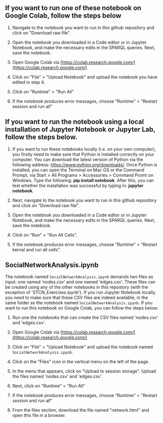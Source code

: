 


## If you want to run one of these notebook on Google Colab, follow the steps below  
 
1. Navigate to the notebook you want to run in this github repository and click on "Download raw file".

2.	Open the notebook you downloaded in a Code editor or in Jupyter Notebook, and make the necessary edits in the SPARQL queries. Next, save the notebook. 

3.	Open Google Colab via [https://colab.research.google.com/](https://colab.research.google.com/)

4.	Click on "File" > "Upload Notebook" and upload the notebook you have edited in step 4. 

5.	Click on "Runtime" > "Run All"

6.	If the notebook produces error messages, choose "Runtime" > "Restart session and run all"
 
 
## If you want to run the notebook using a local installation of Jupyter Notebook or Jupyter Lab, follow the steps below.


1. If you want to run these notebooks locally (i.e. on your own computer), you firstly need to make sure that Python is installed correctly on your computer. You can download the latest version of Python via the following address: https://www.python.org/downloads/. Once Python is installed, you can open the Terminal on Mac OS or the Command Prompt, via Start > All Programs > Accessories > Command Promt on Windows. Type the following: **pip install notebook**. After this, you can test whether the installation was successful by typing in: **jupyter notebook**. 
 
2. Next, navigate to the notebook you want to run in this github repository and click on "Download raw file".

3.	Open the notebook you downloaded in a Code editor or in Jupyter Notebook, and make the necessary edits in the SPARQL queries. Next, save the notebook. 

4.	Click on "Run" > "Run All Cells".

5.	If the notebook produces error messages, choose "Runtime" > "Restart kernal and run all cells".
 
## SocialNetworkAnalysis.ipynb

The notebook named `SocialNetworkAnalysis.ipynb` demands two files as input: one named 'nodes.csv' and one named 'edges.csv'. These files can be created using any of the other notebooks in this repostory (with the exception of 'STCN_Exercises.ipynb'). If you run Jupyter Notebook locally, you need to make sure that these CSV files are indeed available, in the same folder as the notebook named `SocialNetworkAnalysis.ipynb`. If you want to run this notebook on Google Colab, you can follow the steps below:

1. Run one the notebooks that can create the CSV files named 'nodes.csv' and 'edges.csv'.

2.	Open Google Colab via [https://colab.research.google.com/](https://colab.research.google.com/)

3.	Click on "File" > "Upload Notebook" and upload the notebook named `SocialNetworkAnalysis.ipynb`.
   
4. Click on the "Files" icon in the vertical menu on the left of the page.

5. In the menu that appears, click on "Upload to session storage". Upload the files named 'nodes.csv' and 'edges.csv'. 	

6.	Next, click on "Runtime" > "Run All"

7.	If the notebook produces error messages, choose "Runtime" > "Restart session and run all"

8.	From the files section, download the file named "network.html" and open this file in a browser. 
 

